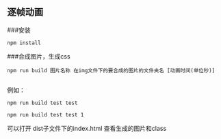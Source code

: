 ## 逐帧动画

###安装

```
npm install
```

###合成图片，生成css
```
npm run build 图片名称 在img文件下的要合成的图片的文件夹名 [动画时间(单位秒)]
 
```

例如：

```
npm run build test test
```

```
npm run build test test 1
```

可以打开 dist子文件下的index.html 查看生成的图片和class
